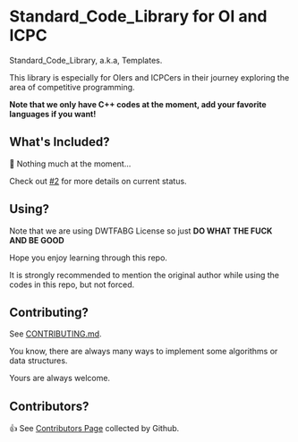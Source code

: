 # Standard_Code_Library for OI and ICPC

Standard_Code_Library, a.k.a, Templates.

This library is especially for OIers and ICPCers in their journey exploring the area of competitive programming.

**Note that we only have C++ codes at the moment, add your favorite languages if you want!**

## What's Included?

:triangular_flag_on_post: Nothing much at the moment...

Check out [#2](https://github.com/24OI/Standard_Code_Library/issues/2) for more details on current status.

## Using?

Note that we are using DWTFABG License so just **DO WHAT THE FUCK AND BE GOOD**

Hope you enjoy learning through this repo.

It is strongly recommended to mention the original author while using the codes in this repo, but not forced.

## Contributing?

See [CONTRIBUTING.md](CONTRIBUTING.md).

You know, there are always many ways to implement some algorithms or data structures.

Yours are always welcome.

## Contributors?

:+1: See [Contributors Page](https://github.com/24OI/Standard_Code_Library/graphs/contributors) collected by Github.
